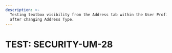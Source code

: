 ```yaml
---
description: >-
  Testing textbox visibility from the Address tab within the User Profile tab
  after changing Address Type.
---
```


# TEST: SECURITY-UM-28

